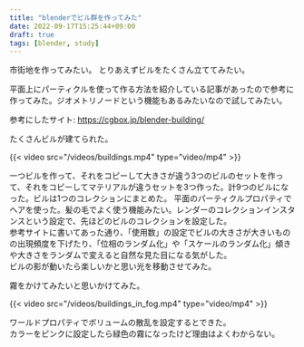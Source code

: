```yaml
---
title: "blenderでビル群を作ってみた"
date: 2022-09-17T15:25:44+09:00
draft: true
tags: [blender, study]
---
```


市街地を作ってみたい。
とりあえずビルをたくさん立ててみたい。

平面上にパーティクルを使って作る方法を紹介している記事があったので参考に作ってみた。ジオメトリノードという機能もあるみたいなので試してみたい。

参考にしたサイト: https://cgbox.jp/blender-building/


たくさんビルが建てられた。

{{< video src="/videos/buildings.mp4" type="video/mp4" >}}

一つビルを作って、それをコピーして大きさが違う3つのビルのセットを作って、それをコピーしてマテリアルが違うセットを3つ作った。計9つのビルになった。ビルは1つのコレクションにまとめた。
平面のパーティクルプロパティでヘアを使った。髪の毛でよく使う機能みたい。レンダーのコレクションインスタンスという設定で、先ほどのビルのコレクションを設定した。  
参考サイトに書いてあった通り、「使用数」の設定でビルの大きさが大きいものの出現頻度を下げたり、「位相のランダム化」や「スケールのランダム化」傾きや大きさをランダムで変えると自然な見た目になる気がした。    
ビルの影が動いたら楽しいかと思い光を移動させてみた。

霧をかけてみたいと思いかけてみた。

{{< video src="/videos/buildings_in_fog.mp4" type="video/mp4" >}}

ワールドプロパティでボリュームの散乱を設定するとできた。  
カラーをピンクに設定したら緑色の霧になったけど理由はよくわからない。